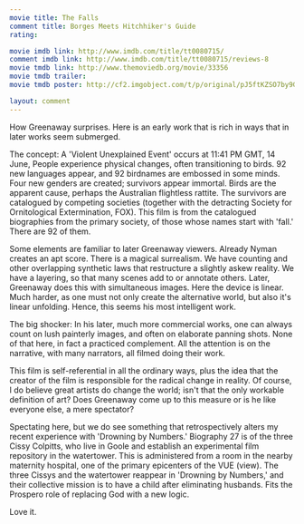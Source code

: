 ```yaml
---
movie title: The Falls
comment title: Borges Meets Hitchhiker's Guide
rating: 

movie imdb link: http://www.imdb.com/title/tt0080715/
comment imdb link: http://www.imdb.com/title/tt0080715/reviews-8
movie tmdb link: http://www.themoviedb.org/movie/33356
movie tmdb trailer: 
movie tmdb poster: http://cf2.imgobject.com/t/p/original/pJ5ftKZSO7by9GG1D33rnl6bIBA.jpg

layout: comment
---
```


How Greenaway surprises. Here is an early work that is rich in ways that in later works seem submerged.

The concept: A 'Violent Unexplained Event' occurs at 11:41 PM GMT, 14 June, People experience physical changes, often transitioning to birds. 92 new languages appear, and 92 birdnames are embossed in some minds. Four new genders are created; survivors appear immortal. Birds are the apparent cause, perhaps the Australian flightless rattite. The survivors are catalogued by competing societies (together with the detracting Society for Ornitological Extermination, FOX). This film is from the catalogued biographies from the primary society, of those whose names start with 'fall.' There are 92 of them.

Some elements are familiar to later Greenaway viewers. Already Nyman creates an apt score. There is a magical surrealism. We have counting and other overlapping synthetic laws that restructure a slightly askew reality. We have a layering, so that many scenes add to or annotate others. Later, Greenaway does this with simultaneous images. Here the device is linear. Much harder, as one must not only create the alternative world, but also it's linear unfolding. Hence, this seems his most intelligent work.

The big shocker: In his later, much more commercial works, one can always count on lush painterly images, and often on elaborate panning shots. None of that here, in fact a practiced complement. All the attention is on the narrative, with many narrators, all filmed doing their work.

This film is self-referential in all the ordinary ways, plus the idea that the creator of the film is responsible for the radical change in reality. Of course, I do believe great artists do change the world; isn't that the only workable definition of art? Does Greenaway come up to this measure or is he like everyone else, a mere spectator? 

Spectating here, but we do see something that retrospectively alters my recent experience with 'Drowning by Numbers.'  Biography 27 is of the three Cissy Colpitts, who live in Goole and establish an experimental film repository in the watertower. This is administered from a room in the nearby maternity hospital, one of the primary epicenters of the VUE (view). The three Cissys and the watertower reappear in 'Drowning by Numbers,' and their collective mission is to have a child after eliminating husbands. Fits the Prospero role of replacing God with a new logic.

Love it.